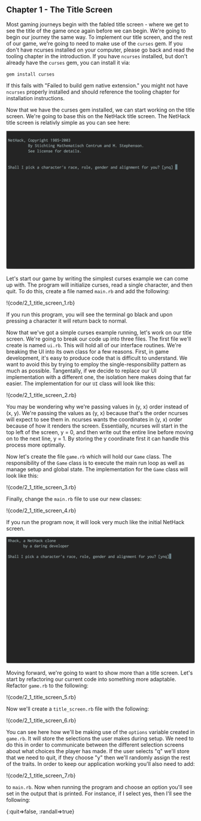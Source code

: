 ## Chapter 1 - The Title Screen

Most gaming journeys begin with the fabled title screen - where we get to see the title of the game once again before we can begin. We're going to begin our journey the same way. To implement our title screen, and the rest of our game, we're going to need to make use of the `curses` gem. If you don't have ncurses installed on your computer, please go back and read the tooling chapter in the introduction. If you have `ncurses` installed, but don't already have the `curses` gem, you can install it via:

    gem install curses

If this fails with "Failed to build gem native extension." you might not have `ncurses` properly installed and should reference the tooling chapter for installation instructions.

Now that we have the curses gem installed, we can start working on the title screen. We're going to base this on the NetHack title screen. The NetHack title screen is relativly simple as you can see here:

![](figures/character.png)

Let's start our game by writing the simplest curses example we can come up with. The program will initialize curses, read a single character, and then quit. To do this, create a file named `main.rb` and add the following:

!{code/2_1_title_screen_1.rb}

If you run this program, you will see the terminal go black and upon pressing a character it will return back to normal.

Now that we've got a simple curses example running, let's work on our title screen. We're going to break our code up into three files. The first file we'll create is named `ui.rb`. This will hold all of our interface routines.  We're breaking the UI into its own class for a few reasons. First, in game development, it's easy to produce code that is difficult to understand. We want to avoid this by trying to employ the single-responsibility pattern as much as possible. Tangentally, if we decide to replace our UI implementation with a different one, the isolation here makes doing that far easier. The implementation for our `UI` class will look like this:

!{code/2_1_title_screen_2.rb}

You may be wondering why we're passing values in (y, x) order instead of (x, y). We're passing the values as (y, x) because that's the order ncurses will expect to see them in. ncurses wants the coordinates in (y, x) order because of how it renders the screen. Essentially, ncurses will start in the top left of the screen, y = 0, and then write out the entire line before moving on to the next line, y = 1. By storing the y coordinate first it can handle this process more optimally.

Now let's create the file `game.rb` which will hold our `Game` class. The responsibility of the `Game` class is to execute the main run loop as well as manage setup and global state. The implementation for the `Game` class will look like this:

!{code/2_1_title_screen_3.rb}

Finally, change the `main.rb` file to use our new classes:

!{code/2_1_title_screen_4.rb}

If you run the program now, it will look very much like the initial NetHack screen.

![](figures/rhack.png)

Moving forward, we're going to want to show more than a title screen. Let's start by refactoring our current code into something more adaptable. Refactor `game.rb` to the following:

!{code/2_1_title_screen_5.rb}

Now we'll create a `title_screen.rb` file with the following:

!{code/2_1_title_screen_6.rb}

You can see here how we'll be making use of the `options` variable created in `game.rb`. It will store the selections the user makes during setup. We need to do this in order to communicate between the different selection screens about what choices the player has made. If the user selects "q" we'll store that we need to quit, if they choose "y" then we'll randomly assign the rest of the traits. In order to keep our application working you'll also need to add:

!{code/2_1_title_screen_7.rb}

to `main.rb`. Now when running the program and choose an option you'll see set in the output that is printed. For instance, if I select yes, then I'll see the following:

{:quit=>false, :randall=>true}
